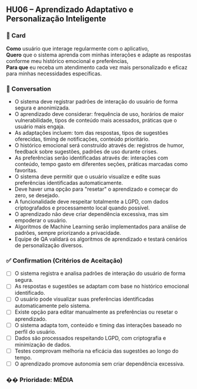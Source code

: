 ## HU06 – Aprendizado Adaptativo e Personalização Inteligente

### 📌 Card

**Como** usuário que interage regularmente com o aplicativo,  
**Quero** que o sistema aprenda com minhas interações e adapte as respostas conforme meu histórico emocional e preferências,  
**Para que** eu receba um atendimento cada vez mais personalizado e eficaz para minhas necessidades específicas.

### 💬 Conversation

- O sistema deve registrar padrões de interação do usuário de forma segura e anonimizada.
- O aprendizado deve considerar: frequência de uso, horários de maior vulnerabilidade, tipos de conteúdo mais acessados, práticas que o usuário mais engaja.
- As adaptações incluem: tom das respostas, tipos de sugestões oferecidas, timing de notificações, conteúdo prioritário.
- O histórico emocional será construído através de: registros de humor, feedback sobre sugestões, padrões de uso durante crises.
- As preferências serão identificadas através de: interações com conteúdo, tempo gasto em diferentes seções, práticas marcadas como favoritas.
- O sistema deve permitir que o usuário visualize e edite suas preferências identificadas automaticamente.
- Deve haver uma opção para "resetar" o aprendizado e começar do zero, se desejado.
- A funcionalidade deve respeitar totalmente a LGPD, com dados criptografados e processamento local quando possível.
- O aprendizado não deve criar dependência excessiva, mas sim empoderar o usuário.
- Algoritmos de Machine Learning serão implementados para análise de padrões, sempre priorizando a privacidade.
- Equipe de QA validará os algoritmos de aprendizado e testará cenários de personalização diversos.

### ✅ Confirmation (Critérios de Aceitação)

- [ ] O sistema registra e analisa padrões de interação do usuário de forma segura.
- [ ] As respostas e sugestões se adaptam com base no histórico emocional identificado.
- [ ] O usuário pode visualizar suas preferências identificadas automaticamente pelo sistema.
- [ ] Existe opção para editar manualmente as preferências ou resetar o aprendizado.
- [ ] O sistema adapta tom, conteúdo e timing das interações baseado no perfil do usuário.
- [ ] Dados são processados respeitando LGPD, com criptografia e minimização de dados.
- [ ] Testes comprovam melhoria na eficácia das sugestões ao longo do tempo.
- [ ] O aprendizado promove autonomia sem criar dependência excessiva.

### �� Prioridade: MÉDIA
